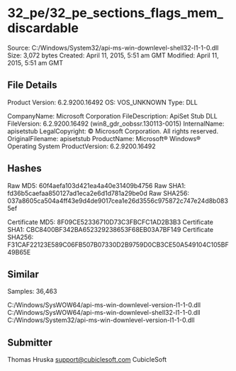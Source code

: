 32_pe/32_pe_sections_flags_mem_discardable
==========================================

Source:  C:/Windows/System32/api-ms-win-downlevel-shell32-l1-1-0.dll
Size:  3,072 bytes
Created:  April 11, 2015, 5:51 am GMT
Modified:  April 11, 2015, 5:51 am GMT

File Details
------------

Product Version:  6.2.9200.16492
OS:  VOS_UNKNOWN
Type:  DLL

CompanyName:  Microsoft Corporation
FileDescription:  ApiSet Stub DLL
FileVersion:  6.2.9200.16492 (win8_gdr_oobssr.130113-0015)
InternalName:  apisetstub
LegalCopyright:  © Microsoft Corporation. All rights reserved.
OriginalFilename:  apisetstub
ProductName:  Microsoft® Windows® Operating System
ProductVersion:  6.2.9200.16492

Hashes
------

Raw MD5:  60f4aefa103d421ea4a40e31409b4756
Raw SHA1:  fd36b5caefaa850127ad1eca2e6d1d781a29be0d
Raw SHA256:  037a8605ca504a4ff43e9d4de9017cea1e26d3556c975872c747e24d8b0835ef

Certificate MD5:  8F09CE52336710D73C3FBCFC1AD2B3B3
Certificate SHA1:  CBC8400BF342BA652329238653F68EB03A7BF149
Certificate SHA256:  F31CAF22123E589C06FB507B07330D2B9759D0CB3CE50A549104C105BF49B65E

Similar
-------

Samples:  36,463

C:/Windows/SysWOW64/api-ms-win-downlevel-version-l1-1-0.dll
C:/Windows/SysWOW64/api-ms-win-downlevel-shell32-l1-1-0.dll
C:/Windows/System32/api-ms-win-downlevel-version-l1-1-0.dll

Submitter
---------

Thomas Hruska
support@cubiclesoft.com
CubicleSoft
